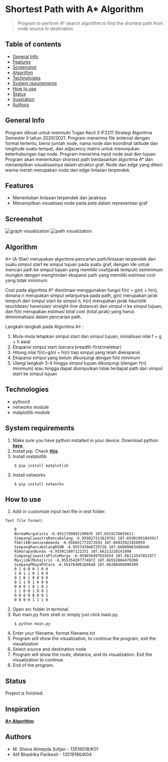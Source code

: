 # Shortest Path with A* Algorithm
> Program to perform A* search algorithm to find the shortest path from node source to destination

## Table of contents
* [General Info](#general-info)
* [Features](#features)
* [Screenshot](#screenshot)
* [Algorithm](#algorithm)
* [Technologies](#technologies)
* [System requirements](#system-requirements)
* [How to use](#how-to-use)
* [Status](#status)
* [Inspiration](#inspiration)
* [Authors](#authors)

## General Info
Program dibuat untuk memnuhi Tugas Kecil 3 IF2211 Strategi Algoritma Semester II tahun 2020/2021. Program menerima file external dengan format tertentu, berisi jumlah node, nama node dan koordinat latitude dan longitude suatu tempat, dan adjacency matrix untuk menunjukan keterhubungan tiap node. Program menerima input node asal dan tujuan. Program akan menentukan shortest path berdasarkan algoritma A* dan menampilkan visualisasinya dalam struktur graf. Node dan edge yang diberi warna merah merupakan node dan edge lintasan terpendek.

## Features
- Menentukan lintasan terpendek dan jaraknya
- Menampilkan visualisasi node pada peta dalam representasi graf

## Screenshot
![graph visualization](https://i.ibb.co/0cQRTv8/assets1.png)
![path visualization](https://i.ibb.co/48Yg5qS/assets2.png)

## Algorithm
A* (A-Star) merupakan algoritma pencarian path/lintasan terpendek dari suatu simpul start ke simpul tujuan pada suatu graf, dengan ide untuk mencari path ke simpul tujuan yang memiliki cost(jarak tempuh) seminimum mungkin dengan menghindari ekspansi path yang memiliki estimasi cost yang tidak minimum.

Cost pada algoritma A* diestimasi menggunakan fungsi f(n) = g(n) + h(n), dimana n merupakan simpul selanjutnya pada path, g(n) merupakan jarak tempuh dari simpul start ke simpul n, h(n) merupakan jarak heuristik (euclidean/ haversian/ straight-line distance) dari simpul n ke simpul tujuan, dan f(n) merupakan estimasi total cost (total jarak) yang harus diminimalisasi dalam pencarian path.

Langkah-langkah pada Algoritma A* :
1. Mula-mula tetapkan simpul start dan simpul tujuan, inisialisasi nilai f = g + h awal
2. Ekspansi simpul start (secara breadth-first/melebar)
3. Hitung nilai f(n)+g(n) = h(n) tiap simpul yang telah diekspansi
4. Ekspansi simpul yang belum dikunjungi dengan f(n) minimum
5. Ulangi langkah 3-4 hingga simpul tujuan dikunjungi (dengan f(n) minimum) atau hingga dapat disimpulkan tidak terdapat path dari simpul start ke simpul tujuan

## Technologies
- python3
- networkx module
- matplotlib module

## System requirements
1. Make sure you have python installed in your device. Download python **[here](https://www.python.org/downloads/)**.
2. Install pip. Check **[this](https://pip.pypa.io/en/stable/installing/)**.
3. Install matplotlib
```
    $ pip install matplotlib
```
3. Install networkx
```
    $ pip install networkx
```

## How to use
1. Add or customize input text file in test folder.
```
Text file format:

    8
    BormaMargaCinta -6.9551799892199035 107.6519276693611
    SimpangCiwastraRancabolang -6.959027313829701 107.65981891843917
    PabrikBrowniesAmanda -6.956031773373593 107.66033921920959
    SimpangRancabolangRSHB -6.955743060729726 107.66060063498446
    RSHarapanBunda -6.955911807122251 107.66213210141098
    SimpangCiwastraPlutoMarga -6.959656497655654 107.66113547852977
    MasjidAlMuhajirin -6.955354207774072 107.66552884470308
    SimpangPRayaPUtara -6.95476406184648 107.66268484090399
    0 1 0 0 0 1 0 0
    1 0 1 1 0 1 0 0
    0 1 0 1 0 0 0 0
    0 1 1 0 1 0 0 0
    0 0 0 1 0 1 0 1
    1 1 0 0 1 0 0 1
    0 0 0 0 0 0 0 1
    0 0 0 0 1 1 1 0
``` 
2. Open src folder in terminal.
3. Run main.py from shell or simply just click  main.py.
```
    $ python main.py
```
4. Enter your filename, format filename.txt
5. Program will show the visualization, to continue the program, exit the visualization
6. Select source and destination node
7. Program will show the route, distance, and its visualization. Exit the visualization to continue.
8. End of the program.


## Status
Project is finished.

## Inspiration
**[A* Algorithm](https://mat.uab.cat/~alseda/MasterOpt/AStar-Algorithm.pdf)**

## Authors
- M. Sheva Almeyda Sofjan - 13519018/K01
- Alif Bhadrika Parikesit - 13519186/K04  
